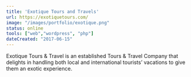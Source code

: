 ```yaml
---
title: 'Exotique Tours and Travels'
url: https://exotiquetours.com/
image: "/images/portfolio/exotique.png"
status: online
tools: ["web","wordpress", "php"]
dateCreated: "2017-06-15"
---
```


Exotique Tours & Travel is an established Tours & Travel Company that delights in handling both local and international tourists’ vacations to give them an exotic experience.